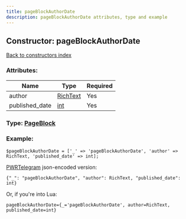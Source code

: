 ```yaml
---
title: pageBlockAuthorDate
description: pageBlockAuthorDate attributes, type and example
---
```

## Constructor: pageBlockAuthorDate  
[Back to constructors index](index.md)



### Attributes:

| Name     |    Type       | Required |
|----------|---------------|----------|
|author|[RichText](../types/RichText.md) | Yes|
|published\_date|[int](../types/int.md) | Yes|



### Type: [PageBlock](../types/PageBlock.md)


### Example:

```
$pageBlockAuthorDate = ['_' => 'pageBlockAuthorDate', 'author' => RichText, 'published_date' => int];
```  

[PWRTelegram](https://pwrtelegram.xyz) json-encoded version:

```
{"_": "pageBlockAuthorDate", "author": RichText, "published_date": int}
```


Or, if you're into Lua:  


```
pageBlockAuthorDate={_='pageBlockAuthorDate', author=RichText, published_date=int}

```


